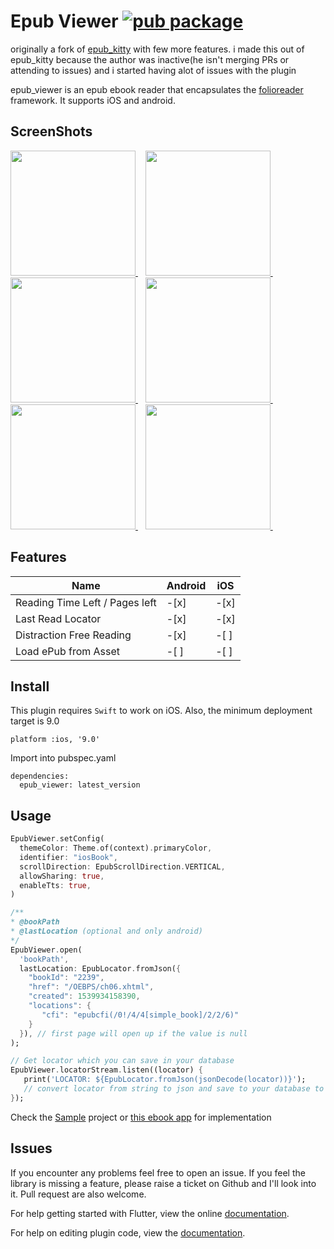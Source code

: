 # Epub Viewer [![pub package](https://img.shields.io/pub/v/epub_viewer.svg)](https://pub.dartlang.org/packages/epub_viewer)


originally a fork of [epub_kitty](https://github.com/451518849/epub_kitty) with few more features.
i made this out of epub_kitty because the author was inactive(he isn't merging PRs or attending to issues) and i started having alot of issues with the plugin

epub_viewer is an epub ebook reader that encapsulates the [folioreader](https://folioreader.github.io/FolioReaderKit/) framework.
  It supports iOS and android.

## ScreenShots
<a href="#screenshots">
  <img src="https://raw.githubusercontent.com/JideGuru/epub_viewer/master/screenshots/1.png" width="200px">
</a>&nbsp;&nbsp;
<a href="#screenshots">
  <img src="https://raw.githubusercontent.com/JideGuru/epub_viewer/master/screenshots/2.png" width="200px">
</a>&nbsp;&nbsp;
<a href="#screenshots">
  <img src="https://raw.githubusercontent.com/JideGuru/epub_viewer/master/screenshots/3.png" width="200px">
</a>&nbsp;&nbsp;
<a href="#screenshots">
  <img src="https://raw.githubusercontent.com/JideGuru/epub_viewer/master/screenshots/4.png" width="200px">
</a>&nbsp;&nbsp;
<a href="#screenshots">
  <img src="https://raw.githubusercontent.com/JideGuru/epub_viewer/master/screenshots/5.png" width="200px">
</a>&nbsp;&nbsp;
<a href="#screenshots">
  <img src="https://raw.githubusercontent.com/JideGuru/epub_viewer/master/screenshots/6.png" width="200px">
</a>&nbsp;&nbsp;

## Features
| Name | Android | iOS |
|------|-------|------|
| Reading Time Left / Pages left | -[x] | -[x] |
| Last Read Locator | -[x] | -[x] |
| Distraction Free Reading | -[x] | -[ ] |
| Load ePub from Asset | -[ ] | -[ ] |

## Install
This plugin requires `Swift` to work on iOS.
Also, the minimum deployment target is 9.0
```
platform :ios, '9.0'
```

Import into pubspec.yaml
```
dependencies:
  epub_viewer: latest_version
```

## Usage
```dart
EpubViewer.setConfig(
  themeColor: Theme.of(context).primaryColor,
  identifier: "iosBook",
  scrollDirection: EpubScrollDirection.VERTICAL,
  allowSharing: true,
  enableTts: true,
)

/**
* @bookPath
* @lastLocation (optional and only android)
*/
EpubViewer.open(
  'bookPath',
  lastLocation: EpubLocator.fromJson({
    "bookId": "2239",
    "href": "/OEBPS/ch06.xhtml",
    "created": 1539934158390,
    "locations": {
       "cfi": "epubcfi(/0!/4/4[simple_book]/2/2/6)"
    }
  }), // first page will open up if the value is null
);

// Get locator which you can save in your database
EpubViewer.locatorStream.listen((locator) {
   print('LOCATOR: ${EpubLocator.fromJson(jsonDecode(locator))}');
   // convert locator from string to json and save to your database to be retrieved later
});
```

Check the [Sample](https://github.com/JideGuru/epub_viewer/tree/master/example) project or [this ebook app](https://github.com/JideGuru/FlutterEbookApp) for implementation
## Issues

If you encounter any problems feel free to open an issue. If you feel the library is
missing a feature, please raise a ticket on Github and I'll look into it.
Pull request are also welcome.

For help getting started with Flutter, view the online
[documentation](https://flutter.io/).

For help on editing plugin code, view the [documentation](https://flutter.io/platform-plugins/#edit-code).
	
